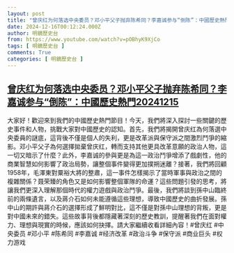 ```yaml
---
layout: post
title: "曾庆红为何落选中央委员？邓小平父子抛弃陈希同？李嘉诚参与“倒陈”：中國歷史熱門20241215"
date: 2024-12-16T00:12:24.000Z
author: 明鏡歷史台
from: https://www.youtube.com/watch?v=pOBhyK9XjCo
tags: [ 明鏡歷史台 ]
comments: True
categories: [ 明鏡歷史台 ]
---
```

<!--1734307944000-->
[曾庆红为何落选中央委员？邓小平父子抛弃陈希同？李嘉诚参与“倒陈”：中國歷史熱門20241215](https://www.youtube.com/watch?v=pOBhyK9XjCo)
------

<div>
大家好！歡迎來到我們的中國歷史熱門節目！今天，我們將深入探討一些關鍵的歷史事件和人物，挑戰大家對中國歷史的認知。首先，我們將揭開曾庆红為何落選中央委員的謎底，這背後不僅是個人的失利，更是改革派與保守派之間激烈鬥爭的縮影。邓小平父子為何選擇拋棄曾庆红，轉而支持其他更具改革意願的政治人物，這一切又暗示了什麼？此外，李嘉诚的參與更是為這一政治鬥爭增添了戲劇性，他的商業智慧如何影響了政治局勢，讓整個事件變得更加撲朔迷離？接著，我們將回顧1958年，毛澤東對粟裕大將的整肅，這一事件怎樣揭示了當時軍事與政治之間的複雜關係？聂荣臻的角色又是如何影響整個軍隊的命運？這些問題引發的思考，將讓我們更深入理解那個時代的權力遊戲與政治鬥爭。最後，我們將談到孫中山臨終前的兩條遺言，以及蔣介石如何未能遵循這些理想，導致中國歷史的曲折發展。孫中山的期許與蔣介石的選擇形成了鮮明對比，這不僅是對孫中山理想的背叛，更是對中國未來的錯失。這些故事背後都隱藏著深刻的歷史教訓，提醒著我們在面對權力、理想與現實的時候，應該如何抉擇。請大家繼續收看詳細內容！#曾庆红 #中央委员 #邓小平 #陈希同 #李嘉诚 #经济改革 #政治斗争 #保守派 #商业巨头 #权力游戏
</div>
